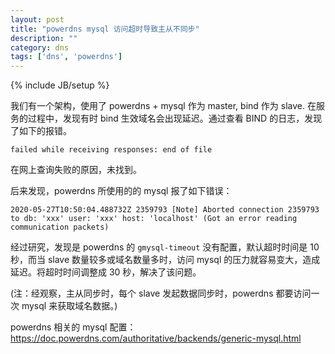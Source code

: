 ```yaml
---
layout: post
title: "powerdns mysql 访问超时导致主从不同步"
description: ""
category: dns
tags: ['dns', 'powerdns']
---
```

{% include JB/setup %}

我们有一个架构，使用了 powerdns + mysql 作为 master, bind 作为 slave.
在服务的过程中，发现有时 bind 生效域名会出现延迟。通过查看 BIND 的日志，发现了如下的报错。

   ```
   failed while receiving responses: end of file
   ```

在网上查询失败的原因，未找到。


后来发现，powerdns 所使用的的 mysql 报了如下错误：

   ```
   2020-05-27T10:50:04.488732Z 2359793 [Note] Aborted connection 2359793 to db: 'xxx' user: 'xxx' host: 'localhost' (Got an error reading communication packets)
   ```

经过研究，发现是 powerdns 的 `gmysql-timeout` 没有配置，默认超时时间是 10 秒，而当 slave 数量较多或域名数量多时，访问 mysql 的压力就容易变大，造成延迟。将超时时间调整成 30 秒，解决了该问题。

(注：经观察，主从同步时，每个 slave 发起数据同步时，powerdns 都要访问一次 mysql  来获取域名数据。)

powerdns 相关的 mysql 配置：https://doc.powerdns.com/authoritative/backends/generic-mysql.html
